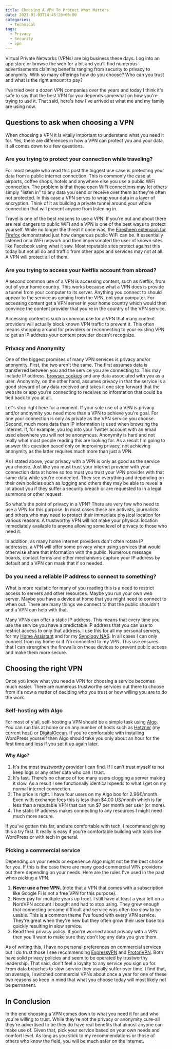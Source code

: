 ```yaml
---
title: Choosing A VPN To Protect What Matters
date: 2021-01-03T14:45:26+00:00
categories:
  - Technical
tags:
  - Privacy
  - Security
  - vpn
---
```


Virtual Private Networks (VPNs) are big business these days. Log into an app store or browse the web for a bit and you'll find numerous advertisements claiming benefits ranging from security to privacy to anonymity. With so many offerings how do you choose? Who can you trust and what is the right amount to pay?

I've tried over a dozen VPN companies over the years and today I think it's safe to say that the best VPN for you depends somewhat on how you're trying to use it. That said, here's how I've arrived at what me and my family are using now.

## Questions to ask when choosing a VPN

When choosing a VPN it is vitally important to understand what you need it for. Yes, there are differences in how a VPN can protect you and your data. It all comes down to a few questions.

### Are you trying to protect your connection while traveling?

For most people who read this post the biggest use case is protecting your data from a public internet connection. This is commonly the case at airports, coffee shops, hotels and anywhere else you use a public WiFi connection. The problem is that those open WiFi connections may let others simply "listen in" to any data you send or receive over them as they're often not protected. In this case a VPN serves to wrap your data in a layer of encryption. Think of it as building a private tunnel around your whole connection that will prevent anyone from listening in.

Travel is one of the best reasons to use a VPN. If you're out and about there are real dangers to public WiFi and a VPN is one of the best ways to protect yourself. While no longer the threat it once was, the [Firesheep extension for Firefox][1] demonstrated just how dangerous public WiFi can be. It essentially listened on a WiFi network and then impersonated the user of known sites like Facebook using what it saw. Most reputable sites protect against this today but not all do and traffic from other apps and services may not at all. A VPN will protect all of them.

### Are you trying to access your Netflix account from abroad?

A second common use of a VPN is accessing content, such as Netflix, from out of your home country. This works because what a VPN does is provide a tunnel from your computer to its server. Anything you connect to should appear to the service as coming from the VPN, not your computer. For accessing content get a VPN server in your home country which would then convince the content provider that you're in the country of the VPN service.

Accessing content is such a common use for a VPN that many content providers will actually block known VPN traffic to prevent it. This often means shopping around for providers or reconnecting to your existing VPN to get an IP address your content provider doesn't recognize.

### Privacy and Anonymity

One of the biggest promises of many VPN services is privacy and/or anonymity. First, the two aren't the same. The first assumes data is transferred between you and the service you are connecting to. This may include IP address, [browser cookies][2] and any data associated with you as a user. Anonymity, on the other hand, assumes privacy in that the service is a good steward of any data received and takes it one step forward that the website or app you're connecting to receives no information that could be tied back to you at all.

Let's stop right here for a moment. If your sole use of a VPN is privacy and/or anonymity you need more than a VPN to achieve you're goal. For one your connection is only as private as the VPN service you choose. Second, much more data than IP information is used when browsing the internet. If, for example, you log into your Twitter account with an email used elsewhere you will not be anonymous. Anonymity is hard and not really what most people reading this are looking for. As a result I'm going to answer this question based only on improving privacy, not achieving anonymity as the latter requires much more than just a VPN.

As I stated above, your privacy with a VPN is only as good as the service you choose. Just like you must trust your internet provider with your connection data at home so too must you trust your VPN provider with that same data while you're connected. They see everything and depending on their own policies such as logging and others they may be able to reveal a lot about you if they suffer a security breach or are requested to in a legal summons or other request.

So what's the point of privacy in a VPN? There are very few who need to use a VPN for this purpose. In most cases these are activists, journalists and others who may need to protect their immediate physical location for various reasons. A trustworthy VPN will not make your physical location immediately available to anyone allowing some level of privacy to those who need it.

In addition, as many home internet providers don't often rotate IP addresses, a VPN will offer some privacy when using services that would otherwise share that information with the public. Numerous message boards, contact forms and other mechanisms capture your IP address by default and a VPN can mask that if so needed.

### Do you need a reliable IP address to connect to something?

What is more realistic for many of you reading this is a need to restrict access to servers and other resources. Maybe you run your own web server. Maybe you have a device at home that you might need to connect to when out. There are many things we connect to that the public shouldn't and a VPN can help with that.

Many VPNs can offer a static IP address. This means that every time you use the service you have a predictable IP address that you can use to restrict access to only that address. I use this for all my personal servers, for my [Home Assistant][3] and for my [Synology NAS][4]. In all cases I can only connect from my home or if I'm connected to my VPN. This use ensures that I can strengthen the firewalls on these devices to prevent public access and make them more secure.

## Choosing the right VPN

Once you know what you need a VPN for choosing a service becomes much easier. There are numerous trustworthy services out there to choose from it's now a matter of deciding who you trust or how willing you are to do the work.

### Self-hosting with Algo

For most of y'all, self-hosting a VPN should be a simple task using [Algo][5]. You can run this at home or on any number of hosts such as [Hetzner][6] (my current host) or [DigitalOcean][7]. If you're comfortable with installing WordPress yourself then Algo should take you only about an hour for the first time and less if you set it up again later.

#### Why Algo?

1. It's the most trustworthy provider I can find. If I can't trust myself to not keep logs or any other data who can I trust.
2. It's fast. There's no chance of too many users clogging a server making it slow. As a result I see functionally identical speeds to what I get on my normal internet connection.
3. The price is right. I have four users on my Algo box for 2.96€/month. Even with exchange fees this is less than $4.00 US/month which is far less than a reputable VPN that can run $7 per month per user (or more).
4. The static IP address makes connecting to any resources I might need much more secure.

If you've gotten this far, and are comfortable with tech, I recommend giving this a try first. It really is easy if you're comfortable building with tools like WordPress or with tech in general.

### Picking a commercial service

Depending on your needs or experience Algo might not be the best choice for you. If this is the case there are many good commercial VPN providers out there depending on your needs. Here are the rules I've used in the past when picking a VPN.

1. **Never use a free VPN.** (note that a VPN that comes with a subscription like Google Fi is not a free VPN for this purpose).
2. Never pay for multiple years up front. I still have at least a year left on a NordVPN account I bought and had to stop using. They grew enough that connecting became difficult and service was often too slow to be usable. This is a common theme I've found with every VPN service. They're great when they're new but they often grow their user base too quickly resulting in slow service.
3. Read their privacy policy. If you're worried about privacy with a VPN then you'll want to make sure they don't log any data you give them.

As of writing this, I have no personal preferences on commercial services but I do trust those I see recommending [ExpressVPN][8] and [ProtonVPN][9]. Both have solid privacy policies and seem to be operated by trustworthy leadership. That said, don't feel a loyalty to any service you sign up for. From data breaches to slow service they usually suffer over time. I find that, on average, I switched commercial VPNs about once a year for one of these two reasons so keep in mind that what you choose today will most likely not be permanent.

## In Conclusion

In the end choosing a VPN comes down to what you need it for and who you're willing to trust. While they're not the privacy or anonymity cure-all they're advertised to be they do have real benefits that almost anyone can make use of. Given that, pick your service based on your own needs and comfort level. As long as you stick to my recommendations or those of others who know the field, you will be much safer on the internet.

 [1]: https://en.wikipedia.org/wiki/Firesheep
 [2]: https://en.wikipedia.org/wiki/HTTP_cookie
 [3]: https://www.home-assistant.io/
 [4]: https://www.synology.com/
 [5]: https://github.com/trailofbits/algo
 [6]: https://www.hetzner.com/
 [7]: https://www.digitalocean.com/
 [8]: https://www.expressvpn.com/
 [9]: https://protonvpn.com/